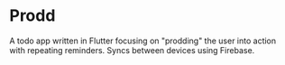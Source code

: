 # Prodd

A todo app written in Flutter focusing on "prodding" the user into action with repeating reminders. Syncs between devices using Firebase.

